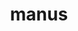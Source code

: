 ---
title: manus
meaning: hand
pos: noun
ch: [body, eighteen]
stem: man
genend: us
abbgender: f.
abbgender2: fem.
gender: feminine
declension: fourth
---